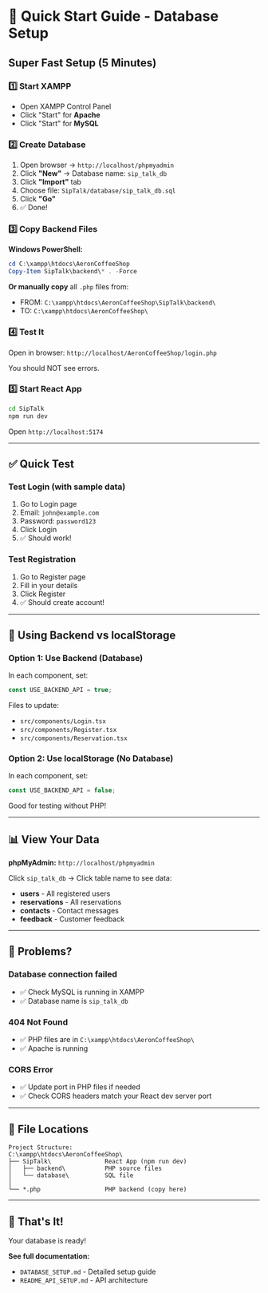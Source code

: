 # 🚀 Quick Start Guide - Database Setup

## Super Fast Setup (5 Minutes)

### 1️⃣ Start XAMPP
- Open XAMPP Control Panel
- Click "Start" for **Apache**
- Click "Start" for **MySQL**

### 2️⃣ Create Database
1. Open browser → `http://localhost/phpmyadmin`
2. Click **"New"** → Database name: `sip_talk_db`
3. Click **"Import"** tab
4. Choose file: `SipTalk/database/sip_talk_db.sql`
5. Click **"Go"**
6. ✅ Done!

### 3️⃣ Copy Backend Files

**Windows PowerShell:**
```powershell
cd C:\xampp\htdocs\AeronCoffeeShop
Copy-Item SipTalk\backend\* . -Force
```

**Or manually copy** all `.php` files from:
- FROM: `C:\xampp\htdocs\AeronCoffeeShop\SipTalk\backend\`
- TO: `C:\xampp\htdocs\AeronCoffeeShop\`

### 4️⃣ Test It

Open in browser: `http://localhost/AeronCoffeeShop/login.php`

You should NOT see errors.

### 5️⃣ Start React App
```bash
cd SipTalk
npm run dev
```

Open `http://localhost:5174`

---

## ✅ Quick Test

### Test Login (with sample data)
1. Go to Login page
2. Email: `john@example.com`
3. Password: `password123`
4. Click Login
5. ✅ Should work!

### Test Registration
1. Go to Register page
2. Fill in your details
3. Click Register
4. ✅ Should create account!

---

## 🎯 Using Backend vs localStorage

### Option 1: Use Backend (Database)
In each component, set:
```typescript
const USE_BACKEND_API = true;
```

Files to update:
- `src/components/Login.tsx`
- `src/components/Register.tsx`
- `src/components/Reservation.tsx`

### Option 2: Use localStorage (No Database)
In each component, set:
```typescript
const USE_BACKEND_API = false;
```

Good for testing without PHP!

---

## 📊 View Your Data

**phpMyAdmin:** `http://localhost/phpmyadmin`

Click `sip_talk_db` → Click table name to see data:
- **users** - All registered users
- **reservations** - All reservations
- **contacts** - Contact messages
- **feedback** - Customer feedback

---

## 🐛 Problems?

### Database connection failed
- ✅ Check MySQL is running in XAMPP
- ✅ Database name is `sip_talk_db`

### 404 Not Found
- ✅ PHP files are in `C:\xampp\htdocs\AeronCoffeeShop\`
- ✅ Apache is running

### CORS Error
- ✅ Update port in PHP files if needed
- ✅ Check CORS headers match your React dev server port

---

## 📁 File Locations

```
Project Structure:
C:\xampp\htdocs\AeronCoffeeShop\
├── SipTalk\               React App (npm run dev)
│   ├── backend\           PHP source files
│   └── database\          SQL file
│
└── *.php                  PHP backend (copy here)
```

---

## 🎉 That's It!

Your database is ready!

**See full documentation:**
- `DATABASE_SETUP.md` - Detailed setup guide
- `README_API_SETUP.md` - API architecture

